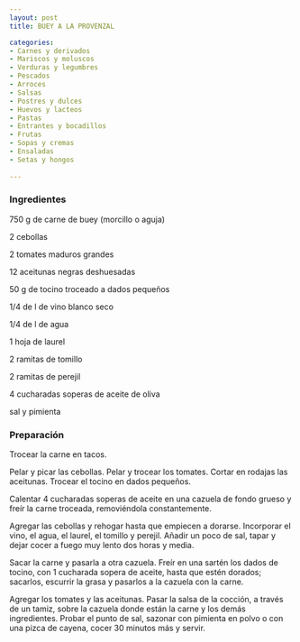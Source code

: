 ```yaml
---
layout: post
title: BUEY A LA PROVENZAL

categories:
- Carnes y derivados
- Mariscos y moluscos
- Verduras y legumbres
- Pescados
- Arroces
- Salsas
- Postres y dulces
- Huevos y lacteos
- Pastas
- Entrantes y bocadillos
- Frutas
- Sopas y cremas
- Ensaladas
- Setas y hongos
 
---
```

<h3>Ingredientes</h3>

750 g de carne de buey (morcillo o aguja)

2 cebollas

2 tomates maduros grandes

12 aceitunas negras deshuesadas

50 g de tocino troceado a dados pequeños

1/4 de l de vino blanco seco

1/4 de l de agua

1 hoja de laurel

2 ramitas de tomillo

2 ramitas de perejil

4 cucharadas soperas de aceite de oliva

sal y pimienta

<h3>Preparación</h3>

Trocear la carne en tacos.

Pelar y picar las cebollas. Pelar y trocear los tomates. Cortar en rodajas las aceitunas. Trocear el tocino en dados pequeños.

Calentar 4 cucharadas soperas de aceite en una cazuela de fondo grueso y freír la carne troceada, removiéndola constantemente.

Agregar las cebollas y rehogar hasta que empiecen a dorarse. Incorporar el vino, el agua, el laurel, el tomillo y perejil. Añadir un poco de sal, tapar y dejar cocer a fuego muy lento dos horas y media.

Sacar la carne y pasarla a otra cazuela. Freír en una sartén los dados de tocino, con 1 cucharada sopera de aceite, hasta que estén dorados; sacarlos, escurrir la grasa y pasarlos a la cazuela con la carne.

Agregar los tomates y las aceitunas. Pasar la salsa de la cocción, a través de un tamiz, sobre la cazuela donde están la carne y los demás ingredientes. Probar el punto de sal, sazonar con pimienta en polvo o con una pizca de cayena, cocer 30 minutos más y servir.

